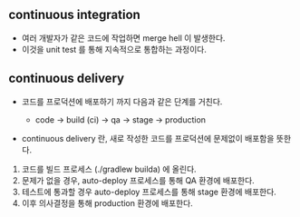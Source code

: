 ## continuous integration
- 여러 개발자가 같은 코드에 작업하면 merge hell 이 발생한다.
- 이것을 unit test 를 통해 지속적으로 통합하는 과정이다.

## continuous delivery
- 코드를 프로덕션에 배포하기 까지 다음과 같은 단계를 거친다.
  - code -> build (ci) -> qa -> stage -> production
 
- continuous delivery 란, 새로 작성한 코드를 프로덕션에 문제없이 배포함을 뜻한다.
1. 코드를 빌드 프로세스 (./gradlew builda) 에 올린다.
2. 문제가 없을 경우, auto-deploy 프로세스를 통해 QA 환경에 배포한다.
3. 테스트에 통과할 경우 auto-deploy 프로세스를 통해 stage 환경에 배포한다.
4. 이후 의사결정을 통해 production 환경에 배포한다.
